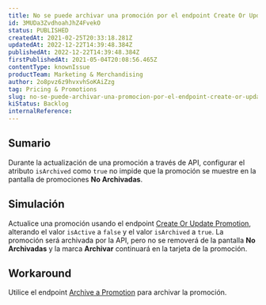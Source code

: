 ```yaml
---
title: No se puede archivar una promoción por el endpoint Create Or Update Promotion
id: 3MUDa3ZvdhoahJhZ4FvekO
status: PUBLISHED
createdAt: 2021-02-25T20:33:18.281Z
updatedAt: 2022-12-22T14:39:48.384Z
publishedAt: 2022-12-22T14:39:48.384Z
firstPublishedAt: 2021-05-04T20:08:56.465Z
contentType: knownIssue
productTeam: Marketing & Merchandising
author: 2o8pvz6z9hvxvhSoKAiZzg
tag: Pricing & Promotions
slug: no-se-puede-archivar-una-promocion-por-el-endpoint-create-or-update
kiStatus: Backlog
internalReference: 
---
```


## Sumario

Durante la actualización de una promoción a través de API, configurar el atributo `isArchived` como `true` no impide que la promoción se muestre en la pantalla de promociones **No Archivadas**.

## Simulación

Actualice una promoción usando el endpoint [Create Or Update Promotion](https://developers.vtex.com/vtex-rest-api/reference/createorupdatecalculatorconfiguration), alterando el valor `isActive` a `false` y el valor `isArchived` a `true`. La promoción será archivada por la API, pero no se removerá de la pantalla **No Archivadas** y la marca **Archivar** continuará en la tarjeta de la promoción.

## Workaround

Utilice el endpoint [Archive a Promotion](https://developers.vtex.com/vtex-rest-api/reference/archivepromotion-1) para archivar la promoción.

